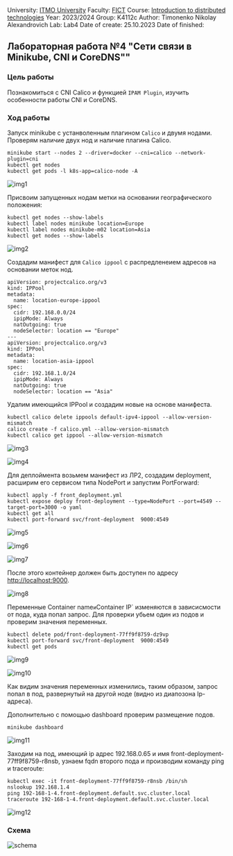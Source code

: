 University: [ITMO University](https://itmo.ru/ru/)
Faculty: [FICT](https://fict.itmo.ru)
Course: [Introduction to distributed technologies](https://github.com/itmo-ict-faculty/introduction-to-distributed-technologies)
Year: 2023/2024
Group: K4112c
Author: Timonenko Nikolay Alexandrovich
Lab: Lab4
Date of create: 25.10.2023
Date of finished: 

## Лабораторная работа №4 "Сети связи в Minikube, CNI и CoreDNS""
### Цель работы
Познакомиться с CNI Calico и функцией `IPAM Plugin`, изучить особенности работы CNI и CoreDNS.
### Ход работы
Запуск minikube с устанволенным плагином `Calico` и двумя нодами. Проверям наличие двух нод и наличие плагина Calico.
```
minikube start --nodes 2 --driver=docker --cni=calico --network-plugin=cni
kubectl get nodes
kubectl get pods -l k8s-app=calico-node -A
```
![img1](img/img1.png)

Присвоим запущенных нодам метки на основании географического положения:
```
kubectl get nodes --show-labels
kubectl label nodes minikube location=Europe
kubectl label nodes minikube-m02 location=Asia
kubectl get nodes --show-labels
```
![img2](img/img2.png)

Создадим манифест для `Calico ippool` с распредленеием адресов на основании меток нод.
```
apiVersion: projectcalico.org/v3
kind: IPPool
metadata:
  name: location-europe-ippool
spec:
  cidr: 192.168.0.0/24
  ipipMode: Always
  natOutgoing: true
  nodeSelector: location == "Europe"
---
apiVersion: projectcalico.org/v3
kind: IPPool
metadata:
  name: location-asia-ippool
spec:
  cidr: 192.168.1.0/24
  ipipMode: Always
  natOutgoing: true
  nodeSelector: location == "Asia"
```

Удалим имеющийся IPPool и создадим новые на основе манифеста.
```
kubectl calico delete ippools default-ipv4-ippool --allow-version-mismatch
calico create -f calico.yml --allow-version-mismatch
kubectl calico get ippool --allow-version-mismatch
```
![img3](img/img3.png)

![img4](img/img4.png)

Для деплоймента возьмем манифест из ЛР2, создадим deployment, расширим его сервисом типа NodePort и запустим PortForward:
```
kubectl apply -f front_deployment.yml
kubectl expose deploy front-deployment --type=NodePort --port=4549 --target-port=3000 -o yaml
kubectl get all
kubectl port-forward svc/front-deployment  9000:4549
```
![img5](img/img5.png)

![img6](img/img6.png)

![img7](img/img7.png)

После этого контейнер должен быть доступен по адресу [http://localhost:9000](http://localhost:9000).

![img8](img/img8.png)

Переменные Container name` и `Container IP` изменяются в зависисмости от пода, куда попал запрос. Для проверки убьем один из подов и проверим значения переменных.
```
kubectl delete pod/front-deployment-77ff9f8759-dz9vp
kubectl port-forward svc/front-deployment  9000:4549
kubectl get pods
```
![img9](img/img9.png)

![img10](img/img10.png)

Как видим значения переменных изменились, таким образом, запрос попал в под, развернутый на другой ноде (видно из диапозона Ip-адреса).

Дополнительно с помощью dashboard проверим размещение подов.
```
minikube dashboard
```
![img11](img/img11.png)

Заходим на под, имеющий ip адрес 192.168.0.65 и имя front-deployment-77ff9f8759-r8nsb, узнаем fqdn второго пода и производим команду ping и traceroute:
```
kubectl exec -it front-deployment-77ff9f8759-r8nsb /bin/sh
nslookup 192.168.1.4
ping 192-168-1-4.front-deployment.default.svc.cluster.local
traceroute 192-168-1-4.front-deployment.default.svc.cluster.local
```
![img12](img/img12.png)

### Схема
![schema](img/schema.png)